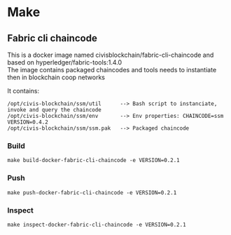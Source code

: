 # Make 

## Fabric cli chaincode
This is a docker image named civisblockchain/fabric-cli-chaincode and based on hyperledger/fabric-tools:1.4.0  
The image contains packaged chaincodes and tools needs to instantiate then in blockchain coop networks

It contains:
```
/opt/civis-blockchain/ssm/util      --> Bash script to instanciate, invoke and query the chaincode              
/opt/civis-blockchain/ssm/env       --> Env properties: CHAINCODE=ssm VERSION=0.4.2
/opt/civis-blockchain/ssm/ssm.pak   --> Packaged chaincode
```

### Build

```
make build-docker-fabric-cli-chaincode -e VERSION=0.2.1
```

### Push
```
make push-docker-fabric-cli-chaincode -e VERSION=0.2.1
```

### Inspect
```
make inspect-docker-fabric-cli-chaincode -e VERSION=0.2.1
```